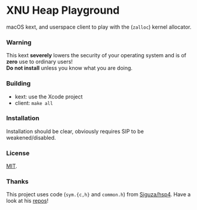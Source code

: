 # XNU Heap Playground

macOS kext, and userspace client to play with the (`zalloc`) kernel allocator.

### Warning

This kext **severely** lowers the security of your operating system and is of **zero** use to ordinary users!  
**Do not install** unless you know what you are doing.

### Building

- kext: use the Xcode project
- client: `make all`

### Installation

Installation should be clear, obviously requires SIP to be weakened/disabled.

### License

[MIT](https://github.com/sferrini/xnu-heap-playground/blob/master/LICENSE).

### Thanks

This project uses code (`sym.{c,h}` and `common.h`) from [Siguza/hsp4](https://github.com/Siguza/hsp4). Have a look at his [repos](https://github.com/Siguza?tab=repositories)!
